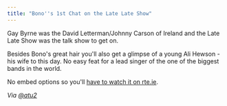 ```yaml
---
title: "Bono''s 1st Chat on the Late Late Show"
---
```

<p>Gay Byrne was the David Letterman/Johnny Carson of Ireland and the Late Late Show was the talk show to get on.</p>
<p>Besides Bono's great hair you'll also get a glimpse of a young Ali Hewson - his wife to this day. No easy feat for a lead singer of the one of the biggest bands in the world.</p>
<p>No embed options so you'll <a href="https://www.rte.ie/archives/2013/0122/363867-30-years-since-bonos-1st-chat-on-the-late-late-show/">have to watch it on rte.ie</a>.</p>
<p><em>Via <a href="https://twitter.com/atu2/status/293776265977147392">@atu2</a></em></p>

